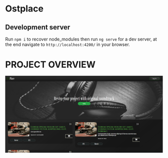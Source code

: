 # Ostplace

## Development server
Run `npm i` to recover node_modules then run `ng serve` for a dev server, at the end navigate to `http://localhost:4200/` in your browser.

# PROJECT OVERVIEW

<img src='www/unlogged.png' alt='unloggedSitePNG'/>
